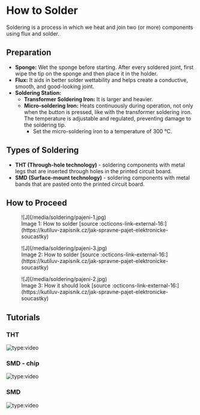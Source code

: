 # How to Solder

Soldering is a process in which we heat and join two (or more) components using flux and solder.

## Preparation
- **Sponge:** Wet the sponge before starting. After every soldered joint, first wipe the tip on the sponge and then place it in the holder.
- **Flux:** It aids in better solder wettability and helps create a conductive, smooth, and good-looking joint.
- **Soldering Station:**
    - **Transformer Soldering Iron:** It is larger and heavier.
    - **Micro-soldering Iron:** Heats continuously during operation, not only when the button is pressed, like with the transformer soldering iron. The temperature is adjustable and regulated, preventing damage to the soldering tip.
        - Set the micro-soldering iron to a temperature of 300 °C.

## Types of Soldering

* **THT (Through-hole technology)** - soldering components with metal legs that are inserted through holes in the printed circuit board.
* **SMD (Surface-mount technology)** - soldering components with metal bands that are pasted onto the printed circuit board.

## How to Proceed
<figure markdown>
  ![J](/media/soldering/pajeni-1.jpg)
  <figcaption markdown>Image 1: How to solder [source :octicons-link-external-16:](https://kutiluv-zapisnik.cz/jak-spravne-pajet-elektronicke-soucastky)</figcaption>
</figure>

<figure markdown>
  ![J](/media/soldering/pajeni-3.jpg)
  <figcaption markdown>Image 2: How to solder [source :octicons-link-external-16:](https://kutiluv-zapisnik.cz/jak-spravne-pajet-elektronicke-soucastky)</figcaption>
</figure>

<figure markdown>
  ![J](/media/soldering/pajeni-2.jpg)
  <figcaption markdown>Image 3: How it should look [source :octicons-link-external-16:](https://kutiluv-zapisnik.cz/jak-spravne-pajet-elektronicke-soucastky)</figcaption>
</figure>

## Tutorials

### THT
![type:video](https://www.youtube.com/embed/vujaGgBuKu8?si=R9vzuez8leylzqLy&amp;clip=Ugkx7ZWut5RlKXG5L_a4UvHT_Kxr66VqGn3X&amp;clipt=EPybHhi_3h8)

### SMD - chip
![type:video](https://www.youtube.com/embed/vujaGgBuKu8?si=u0rPdQ2BL0gkE9qN&amp;start=718)

### SMD
![type:video](https://www.youtube.com/embed/vujaGgBuKu8?si=kH_I_9oBVI9Ww6fT&amp;clip=Ugkx-ag6_xJGoN_jpni_PyNBF9dca4yeR7nQ&amp;clipt=ENj2PhiQhUI)
